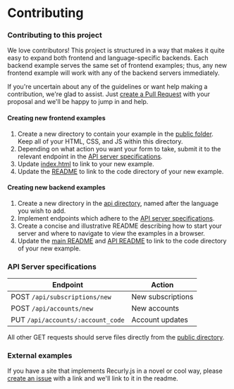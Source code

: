 # Contributing

### Contributing to this project

We love contributors! This project is structured in a way that makes it quite easy to
expand both frontend and language-specific backends. Each backend example serves
the same set of frontend examples; thus, any new frontend example will work
with any of the backend servers immediately.

If you're uncertain about any of the guidelines or want help making a contribution, we're
glad to assist. Just [create a Pull Request][new-pr] with your proposal and we'll be happy to
jump in and help.

#### Creating new frontend examples

1. Create a new directory to contain your example in the [public folder](public). Keep all of your HTML, CSS, and JS within this directory.
2. Depending on what action you want your form to take, submit it to the relevant endpoint in the [API server specifications](#api-server-specifications).
3. Update [index.html](public/index.html) to link to your new example.
4. Update the [README](README.md) to link to the code directory of your new example.

#### Creating new backend examples

1. Create a new directory in the [api directory](api), named after the language you wish to add.
2. Implement endpoints which adhere to the [API server specifications](#api-server-specifications).
3. Create a concise and illustrative README describing how to start your server and where to navigate to view the examples in a browser.
4. Update the [main README](README.md) and [API README](api/README.md) to link to the code directory of your new example.

### API Server specifications

| Endpoint | Action |
| -------- | ------ |
| POST `/api/subscriptions/new` | New subscriptions |
| POST `/api/accounts/new` | New accounts |
| PUT `/api/accounts/:account_code` | Account updates |

All other GET requests should serve files directly from the [public directory](public).

### External examples

If you have a site that implements Recurly.js in a novel or cool way, please [create an issue][new-issue]
with a link and we'll link to it in the readme.

[new-issue]: https://github.com/recurly/recurly-js-examples/issues/new
[new-pr]: https://github.com/recurly/recurly-js-examples/pulls/new
